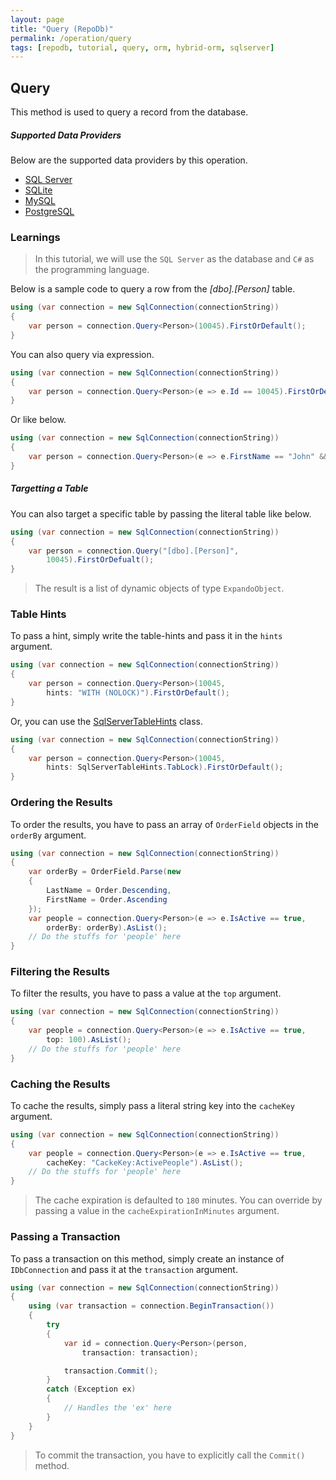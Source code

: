 ```yaml
---
layout: page
title: "Query (RepoDb)"
permalink: /operation/query
tags: [repodb, tutorial, query, orm, hybrid-orm, sqlserver]
---
```


## Query

This method is used to query a record from the database.

##### Supported Data Providers

Below are the supported data providers by this operation.

- [SQL Server](https://www.nuget.org/packages/RepoDb.SqlServer)
- [SQLite](https://www.nuget.org/packages/RepoDb.SqLite)
- [MySQL](https://www.nuget.org/packages/RepoDb.MySql)
- [PostgreSQL](https://www.nuget.org/packages/RepoDb.PostgreSql)

### Learnings

> In this tutorial, we will use the `SQL Server` as the database and `C#` as the programming language.

Below is a sample code to query a row from the *[dbo].[Person]* table.

```csharp
using (var connection = new SqlConnection(connectionString))
{
	var person = connection.Query<Person>(10045).FirstOrDefault();
}
```

You can also query via expression.

```csharp
using (var connection = new SqlConnection(connectionString))
{
	var person = connection.Query<Person>(e => e.Id == 10045).FirstOrDefault();
}
```

Or like below.

```csharp
using (var connection = new SqlConnection(connectionString))
{
	var person = connection.Query<Person>(e => e.FirstName == "John" && e.LastName == "Doe").FirstOrDefault();
}
```

##### Targetting a Table

You can also target a specific table by passing the literal table like below.

```csharp
using (var connection = new SqlConnection(connectionString))
{
	var person = connection.Query("[dbo].[Person]",
		10045).FirstOrDefualt();
}
```

> The result is a list of dynamic objects of type `ExpandoObject`.

### Table Hints

To pass a hint, simply write the table-hints and pass it in the `hints` argument.

```csharp
using (var connection = new SqlConnection(connectionString))
{
	var person = connection.Query<Person>(10045,
		hints: "WITH (NOLOCK)").FirstOrDefault();
}
```

Or, you can use the [SqlServerTableHints](/class/SqlServerTableHints) class.

```csharp
using (var connection = new SqlConnection(connectionString))
{
	var person = connection.Query<Person>(10045,
		hints: SqlServerTableHints.TabLock).FirstOrDefault();
}
```

### Ordering the Results

To order the results, you have to pass an array of `OrderField` objects in the `orderBy` argument.

```csharp
using (var connection = new SqlConnection(connectionString))
{
	var orderBy = OrderField.Parse(new
	{
		LastName = Order.Descending,
		FirstName = Order.Ascending
	});
	var people = connection.Query<Person>(e => e.IsActive == true,
		orderBy: orderBy).AsList();
	// Do the stuffs for 'people' here
}
```

### Filtering the Results

To filter the results, you have to pass a value at the `top` argument.

```csharp
using (var connection = new SqlConnection(connectionString))
{
	var people = connection.Query<Person>(e => e.IsActive == true,
		top: 100).AsList();
	// Do the stuffs for 'people' here
}
```

### Caching the Results

To cache the results, simply pass a literal string key into the `cacheKey` argument.

```csharp
using (var connection = new SqlConnection(connectionString))
{
	var people = connection.Query<Person>(e => e.IsActive == true,
		cacheKey: "CackeKey:ActivePeople").AsList();
	// Do the stuffs for 'people' here
}
```

> The cache expiration is defaulted to `180` minutes. You can override by passing a value in the `cacheExpirationInMinutes` argument.

### Passing a Transaction

To pass a transaction on this method, simply create an instance of `IDbConnection` and pass it at the `transaction` argument.

```csharp
using (var connection = new SqlConnection(connectionString))
{
	using (var transaction = connection.BeginTransaction())
	{
		try
		{
			var id = connection.Query<Person>(person,
				transaction: transaction);

			transaction.Commit();
		}
		catch (Exception ex)
		{
			// Handles the 'ex' here
		}
	}
}
```

> To commit the transaction, you have to explicitly call the `Commit()` method.


